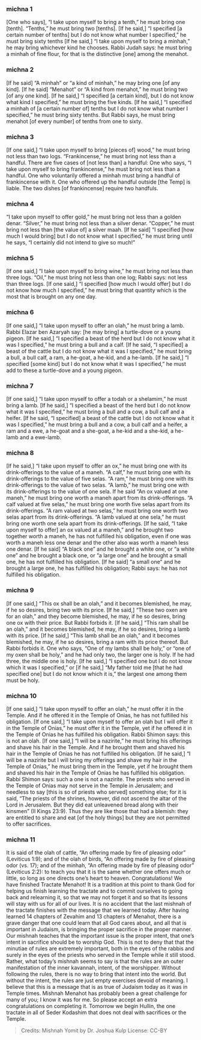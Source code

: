 ### michna 1
[One who says], “I take upon myself to bring a tenth,” he must bring one [tenth]. “Tenths,” he must bring two [tenths]. [If he said,] “I specified [a certain number of tenths] but I do not know what number I specified,” he must bring sixty tenths [If he said,] “I take upon myself to bring a minhah,” he may bring whichever kind he chooses. Rabbi Judah says: he must bring a minhah of fine flour, for that is the distinctive [one] among the menahot.

### michna 2
[If he said] “A minhah” or “a kind of minhah,” he may bring one [of any kind]. [If he said] “Menahot” or “A kind from menahot,” he must bring two [of any one kind]. [If he said,] “I specified [a certain kind], but I do not know what kind I specified,” he must bring the five kinds. [If he said,] “I specified a minhah of [a certain number of] tenths but I do not know what number I specified,” he must bring sixty tenths. But Rabbi says, he must bring menahot [of every number] of tenths from one to sixty.

### michna 3
[If one said,] “I take upon myself to bring [pieces of] wood,” he must bring not less than two logs. “Frankincense,” he must bring not less than a handful. There are five cases of [not less than] a handful: One who says, “I take upon myself to bring frankincense,” he must bring not less than a handful. One who voluntarily offered a minhah must bring a handful of frankincense with it. One who offered up the handful outside [the Temp] is liable. The two dishes [of frankincense] require two handfuls.

### michna 4
“I take upon myself to offer gold,” he must bring not less than a golden denar. “Silver,” he must bring not less than a silver denar. “Copper,” he must bring not less than [the value of] a silver maah. [If he said] “I specified [how much I would bring] but I do not know what I specified,” he must bring until he says, “I certainly did not intend to give so much!”

### michna 5
[If one said,] “I take upon myself to bring wine,” he must bring not less than three logs. “Oil,” he must bring not less than one log; Rabbi says: not less than three logs. [If one said,] “I specified [how much I would offer] but I do not know how much I specified,” he must bring that quantity which is the most that is brought on any one day.

### michna 6
[If one said,] “I take upon myself to offer an olah,” he must bring a lamb. Rabbi Elazar ben Azaryah say: [he may bring] a turtle-dove or a young pigeon. [If he said,] “I specified a beast of the herd but I do not know what it was I specified,” he must bring a bull and a calf. [If he said, “I specified] a beast of the cattle but I do not know what it was I specified,” he must bring a bull, a bull calf, a ram, a he-goat, a he-kid, and a he-lamb. [If he said,] “I specified [some kind] but I do not know what it was I specified,” he must add to these a turtle-dove and a young pigeon.

### michna 7
[If one said,] “I take upon myself to offer a todah or a shelamim,” he must bring a lamb. [If he said,] “I specified a beast of the herd but I do not know what it was I specified,” he must bring a bull and a cow, a bull calf and a heifer. [If he said, “I specified] a beast of the cattle but I do not know what it was I specified,” he must bring a bull and a cow, a bull calf and a heifer, a ram and a ewe, a he-goat and a she-goat, a he-kid and a she-kid, a he-lamb and a ewe-lamb.

### michna 8
[If he said,] “I take upon myself to offer an ox,” he must bring one with its drink-offerings to the value of a maneh. “A calf,” he must bring one with its drink-offerings to the value of five selas. “A ram,” he must bring one with its drink-offerings to the value of two selas. “A lamb,” he must bring one with its drink-offerings to the value of one sela. If he said “An ox valued at one maneh,” he must bring one worth a maneh apart from its drink-offerings. “A calf valued at five selas,” he must bring one worth five selas apart from its drink-offerings. “A ram valued at two selas,” he must bring one worth two selas apart from its drink-offerings. “A lamb valued at one sela,” he must bring one worth one sela apart from its drink-offerings. [If he said, “I take upon myself to offer] an ox valued at a maneh,” and he brought two together worth a maneh, he has not fulfilled his obligation, even if one was worth a maneh less one denar and the other also was worth a maneh less one denar. [If he said] “A black one” and he brought a white one, or “a white one” and he brought a black one, or “a large one” and he brought a small one, he has not fulfilled his obligation. [If he said] “a small one” and he brought a large one, he has fulfilled his obligation; Rabbi says: he has not fulfilled his obligation.

### michna 9
[If one said,] “This ox shall be an olah,” and it becomes blemished, he may, if he so desires, bring two with its price. [If he said,] “These two oxen are for an olah,” and they become blemished, he may, if he so desires, bring one ox with their price. But Rabbi forbids it. [If he said,] “This ram shall be an olah,” and it becomes blemished, he may, if he so desires, bring a lamb with its price. [If he said,] “This lamb shall be an olah,” and it becomes blemished, he may, if he so desires, bring a ram with its price thereof. But Rabbi forbids it. One who says, “One of my lambs shall be holy,” or “one of my oxen shall be holy,” and he had only two, the larger one is holy. If he had three, the middle one is holy. [If he said,] “I specified one but I do not know which it was I specified,” or [if he said,] “My father told me [that he had specified one] but I do not know which it is,” the largest one among them must be holy.

### michna 10
[If one said,] “I take upon myself to offer an olah,” he must offer it in the Temple. And if he offered it in the Temple of Onias, he has not fulfilled his obligation. [If one said,] “I take upon myself to offer an olah but I will offer it in the Temple of Onias,” he must offer it in the Temple, yet if he offered it in the Temple of Onias he has fulfilled his obligation. Rabbi Shimon says: this is not an olah. [If one said,] “I will be a nazirite,” he must bring his offerings and shave his hair in the Temple. And if he brought them and shaved his hair in the Temple of Onias he has not fulfilled his obligation. [If he said,] “I will be a nazirite but I will bring my offerings and shave my hair in the Temple of Onias,” he must bring them in the Temple, yet if he brought them and shaved his hair in the Temple of Onias he has fulfilled his obligation. Rabbi Shimon says: such a one is not a nazirite. The priests who served in the Temple of Onias may not serve in the Temple in Jerusalem; and needless to say [this is so of priests who served] something else; for it is said, “The priests of the shrines, however, did not ascend the altar of the Lord in Jerusalem. But they did eat unleavened bread along with their kinsmen” (II Kings 23:9). Thus they are like those that had a blemish: they are entitled to share and eat [of the holy things] but they are not permitted to offer sacrifices.

### michna 11
It is said of the olah of cattle, “An offering made by fire of pleasing odor” (Leviticus 1:9); and of the olah of birds, “An offering made by fire of pleasing odor (vs. 17); and of the minhah, “An offering made by fire of pleasing odor” (Leviticus 2:2): to teach you that it is the same whether one offers much or little, so long as one directs one’s heart to heaven. Congratulations! We have finished Tractate Menahot! It is a tradition at this point to thank God for helping us finish learning the tractate and to commit ourselves to going back and relearning it, so that we may not forget it and so that its lessons will stay with us for all of our lives. It is no accident that the last mishnah of the tractate finishes with the message that we learned today. After having learned 14 chapters of Zevahim and 13 chapters of Menahot, there is a grave danger that one could learn that all God cares about, and all that is important in Judaism, is bringing the proper sacrifice in the proper manner. Our mishnah teaches that the important issue is the proper intent, that one’s intent in sacrifice should be to worship God. This is not to deny that that the minutiae of rules are extremely important, both in the eyes of the rabbis and surely in the eyes of the priests who served in the Temple while it still stood. Rather, what today’s mishnah seems to say is that the rules are an outer manifestation of the inner kavannah, intent, of the worshipper. Without following the rules, there is no way to bring that intent into the world. But without the intent, the rules are just empty exercises devoid of meaning. I believe that this is a message that is as true of Judaism today as it was in Temple times. Mishnah Menahot has probably been a great challenge for many of you; I know it was for me. So please accept an extra congratulations on completing it. Tomorrow we begin Hullin, the one tractate in all of Seder Kodashim that does not deal with sacrifices or the Temple.

> Credits: Mishnah Yomit by Dr. Joshua Kulp
> License: CC-BY